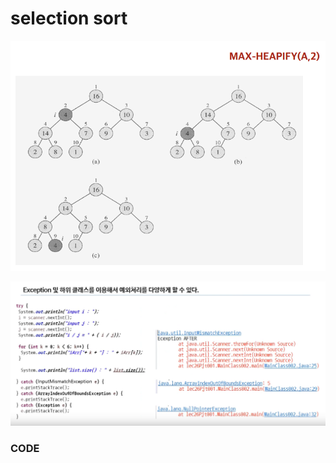 # selection sort



![](../.gitbook/assets/image%20%2870%29.png)

![](../.gitbook/assets/image%20%2864%29.png)

### CODE

```text

```

